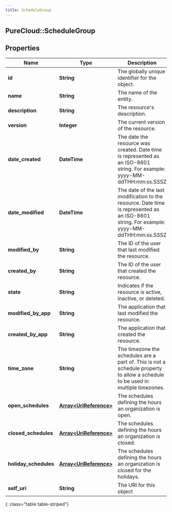 ```yaml
---
title: ScheduleGroup
---
```

## PureCloud::ScheduleGroup

## Properties

|Name | Type | Description | Notes|
|------------ | ------------- | ------------- | -------------|
| **id** | **String** | The globally unique identifier for the object. | [optional] |
| **name** | **String** | The name of the entity. | |
| **description** | **String** | The resource&#39;s description. | [optional] |
| **version** | **Integer** | The current version of the resource. | [optional] |
| **date_created** | **DateTime** | The date the resource was created. Date time is represented as an ISO-8601 string. For example: yyyy-MM-ddTHH:mm:ss.SSSZ | [optional] |
| **date_modified** | **DateTime** | The date of the last modification to the resource. Date time is represented as an ISO-8601 string. For example: yyyy-MM-ddTHH:mm:ss.SSSZ | [optional] |
| **modified_by** | **String** | The ID of the user that last modified the resource. | [optional] |
| **created_by** | **String** | The ID of the user that created the resource. | [optional] |
| **state** | **String** | Indicates if the resource is active, inactive, or deleted. | [optional] |
| **modified_by_app** | **String** | The application that last modified the resource. | [optional] |
| **created_by_app** | **String** | The application that created the resource. | [optional] |
| **time_zone** | **String** | The timezone the schedules are a part of.  This is not a schedule property to allow a schedule to be used in multiple timezones. | [optional] |
| **open_schedules** | [**Array&lt;UriReference&gt;**](UriReference.html) | The schedules defining the hours an organization is open. | [optional] |
| **closed_schedules** | [**Array&lt;UriReference&gt;**](UriReference.html) | The schedules defining the hours an organization is closed. | [optional] |
| **holiday_schedules** | [**Array&lt;UriReference&gt;**](UriReference.html) | The schedules defining the hours an organization is closed for the holidays. | [optional] |
| **self_uri** | **String** | The URI for this object | [optional] |
{: class="table table-striped"}


